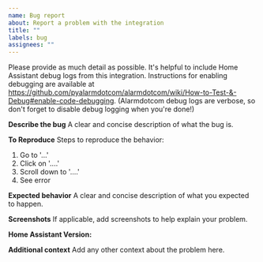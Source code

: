 ```yaml
---
name: Bug report
about: Report a problem with the integration
title: ""
labels: bug
assignees: ""
---
```


Please provide as much detail as possible. It's helpful to include Home Assistant debug logs from this integration. Instructions for enabling debugging are available at https://github.com/pyalarmdotcom/alarmdotcom/wiki/How-to-Test-&-Debug#enable-code-debugging. (Alarmdotcom debug logs are verbose, so don't forget to disable debug logging when you're done!)

**Describe the bug**
A clear and concise description of what the bug is.

**To Reproduce**
Steps to reproduce the behavior:

1. Go to '...'
2. Click on '....'
3. Scroll down to '....'
4. See error

**Expected behavior**
A clear and concise description of what you expected to happen.

**Screenshots**
If applicable, add screenshots to help explain your problem.

**Home Assistant Version:**

**Additional context**
Add any other context about the problem here.
